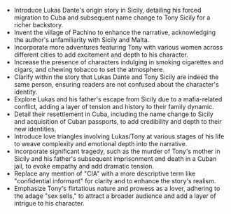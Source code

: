 - Introduce Lukas Dante's origin story in Sicily, detailing his forced migration to Cuba and subsequent name change to Tony Sicily for a richer backstory.
- Invent the village of Pachino to enhance the narrative, acknowledging the author's unfamiliarity with Sicily and Malta.
- Incorporate more adventures featuring Tony with various women across different cities to add excitement and depth to his character.
- Increase the presence of characters indulging in smoking cigarettes and cigars, and chewing tobacco to set the atmosphere.
- Clarify within the story that Lukas Dante and Tony Sicily are indeed the same person, ensuring readers are not confused about the character's identity.
- Explore Lukas and his father's escape from Sicily due to a mafia-related conflict, adding a layer of tension and history to their family dynamic.
- Detail their resettlement in Cuba, including the name change to Sicily and acquisition of Cuban passports, to add credibility and depth to their new identities.
- Introduce love triangles involving Lukas/Tony at various stages of his life to weave complexity and emotional depth into the narrative.
- Incorporate significant tragedy, such as the murder of Tony's mother in Sicily and his father's subsequent imprisonment and death in a Cuban jail, to evoke empathy and add dramatic tension.
- Replace any mention of "CIA" with a more descriptive term like "confidential informant" for clarity and to enhance the story's realism.
- Emphasize Tony's flirtatious nature and prowess as a lover, adhering to the adage "sex sells," to attract a broader audience and add a layer of intrigue to his character.